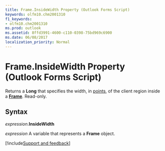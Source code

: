 ```yaml
---
title: Frame.InsideWidth Property (Outlook Forms Script)
keywords: olfm10.chm2001310
f1_keywords:
- olfm10.chm2001310
ms.prod: outlook
ms.assetid: 8ffd3991-4600-c110-0398-75bd969c6900
ms.date: 06/08/2017
localization_priority: Normal
---
```



# Frame.InsideWidth Property (Outlook Forms Script)

Returns a  **Long** that specifies the width, in [points](../language/glossary/vbe-glossary.md#point), of the client region inside a **[Frame](Outlook.frame.md)**. Read-only.


## Syntax

_expression_.**InsideWidth**

_expression_ A variable that represents a  **Frame** object.

[!include[Support and feedback](~/includes/feedback-boilerplate.md)]